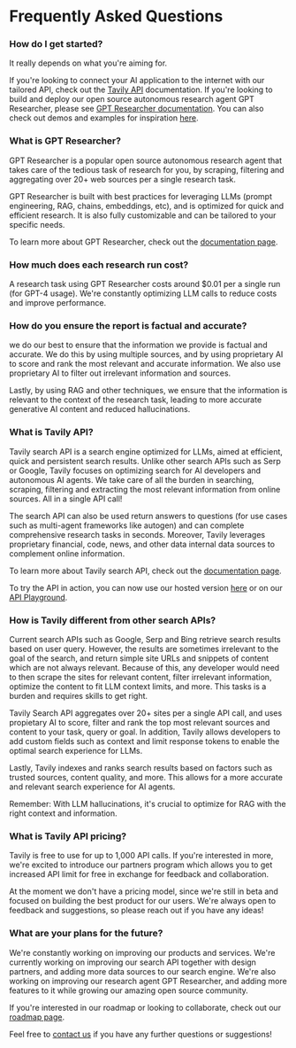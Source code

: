 # Frequently Asked Questions

### How do I get started?
It really depends on what you're aiming for. 

If you're looking to connect your AI application to the internet with our tailored API, check out the [Tavily API](/docs/tavily-api/introduction) documentation. 
If you're looking to build and deploy our open source autonomous research agent GPT Researcher, please see [GPT Researcher documentation](/docs/gpt-researcher/introduction).
You can also check out demos and examples for inspiration [here](/docs/examples/examples).
### What is GPT Researcher?
GPT Researcher is a popular open source autonomous research agent that takes care of the tedious task of research for you, by scraping, filtering and aggregating over 20+ web sources per a single research task.

GPT Researcher is built with best practices for leveraging LLMs (prompt engineering, RAG, chains, embeddings, etc), and is optimized for quick and efficient research. It is also fully customizable and can be tailored to your specific needs.

To learn more about GPT Researcher, check out the [documentation page](/docs/gpt-researcher/introduction).
### How much does each research run cost?
A research task using GPT Researcher costs around $0.01 per a single run (for GPT-4 usage). We're constantly optimizing LLM calls to reduce costs and improve performance. 
### How do you ensure the report is factual and accurate?
we do our best to ensure that the information we provide is factual and accurate. We do this by using multiple sources, and by using proprietary AI to score and rank the most relevant and accurate information. We also use proprietary AI to filter out irrelevant information and sources.

Lastly, by using RAG and other techniques, we ensure that the information is relevant to the context of the research task, leading to more accurate generative AI content and reduced hallucinations.

### What is Tavily API?
Tavily search API is a search engine optimized for LLMs, aimed at efficient, quick and persistent search results. Unlike other search APIs such as Serp or Google, Tavily focuses on optimizing search for AI developers and autonomous AI agents. We take care of all the burden in searching, scraping, filtering and extracting the most relevant information from online sources. All in a single API call!

The search API can also be used return answers to questions (for use cases such as multi-agent frameworks like autogen) and can complete comprehensive research tasks in seconds. Moreover, Tavily leverages proprietary financial, code, news, and other data internal data sources to complement online information.

To learn more about Tavily search API, check out the [documentation page](/docs/tavily-api/introduction).

To try the API in action, you can now use our hosted version [here](https://app.tavily.com/chat) or on our [API Playground](https://app.tavily.com/playground).
### How is Tavily different from other search APIs?
Current search APIs such as Google, Serp and Bing retrieve search results based on user query. However, the results are sometimes irrelevant to the goal of the search, and return simple site URLs and snippets of content which are not always relevant. Because of this, any developer would need to then scrape the sites for relevant content, filter irrelevant information, optimize the content to fit LLM context limits, and more. This tasks is a burden and requires skills to get right.

Tavily Search API aggregates over 20+ sites per a single API call, and uses propietary AI to score, filter and rank the top most relevant sources and content to your task, query or goal. In addition, Tavily allows developers to add custom fields such as context and limit response tokens to enable the optimal search experience for LLMs.

Lastly, Tavily indexes and ranks search results based on factors such as trusted sources, content quality, and more. This allows for a more accurate and relevant search experience for AI agents.

Remember: With LLM hallucinations, it's crucial to optimize for RAG with the right context and information.
### What is Tavily API pricing?
Tavily is free to use for up to 1,000 API calls. If you're interested in more, we're excited to introduce our partners program which allows you to get increased API limit for free in exchange for feedback and collaboration.

At the moment we don't have a pricing model, since we're still in beta and focused on building the best product for our users. We're always open to feedback and suggestions, so please reach out if you have any ideas!
### What are your plans for the future?
We're constantly working on improving our products and services. We're currently working on improving our search API together with design partners, and adding more data sources to our search engine. We're also working on improving our research agent GPT Researcher, and adding more features to it while growing our amazing open source community.

If you're interested in our roadmap or looking to collaborate, check out our [roadmap page](https://trello.com/b/3O7KBePw/gpt-researcher-roadmap). 

Feel free to [contact us](mailto:support@tavily.com) if you have any further questions or suggestions!